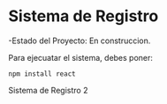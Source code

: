 <h1> Sistema de Registro</h1>

-Estado del Proyecto: En construccion.

Para ejecuatar el sistema, debes poner:

```npm install react```

Sistema de Registro 2
